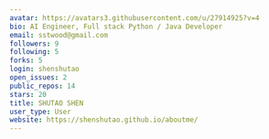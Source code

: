 ```yaml
---
avatar: https://avatars3.githubusercontent.com/u/27914925?v=4
bio: AI Engineer, Full stack Python / Java Developer
email: sstwood@gmail.com
followers: 9
following: 5
forks: 5
login: shenshutao
open_issues: 2
public_repos: 14
stars: 20
title: SHUTAO SHEN
user_type: User
website: https://shenshutao.github.io/aboutme/
---
```

